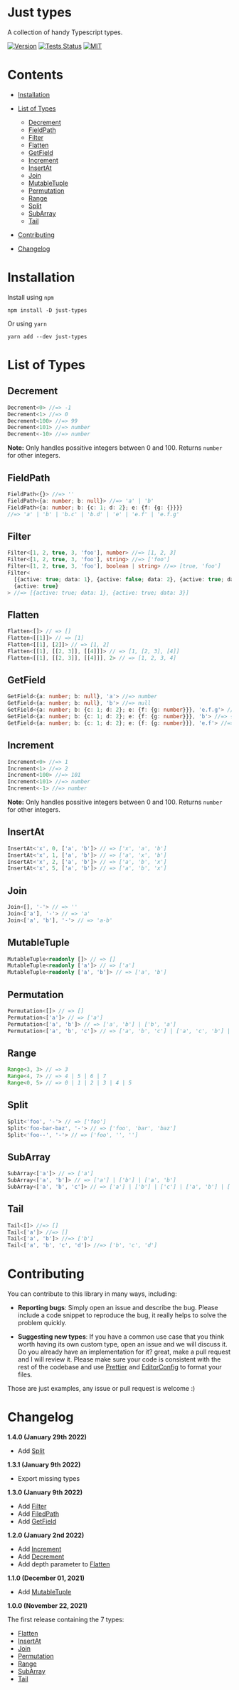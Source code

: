 # Just types

A collection of handy Typescript types.

[![Version](https://img.shields.io/npm/v/just-types?style=flat-square)](https://www.npmjs.com/package/just-types)
[![Tests Status](https://img.shields.io/github/workflow/status/webneat/just-types/Tests?style=flat-square)](https://github.com/webneat/just-types/actions?query=workflow:"Tests")
[![MIT](https://img.shields.io/npm/l/just-types?style=flat-square)](LICENSE)

# Contents

- [Installation](#installation)
- [List of Types](#list-of-types)
  - [Decrement](#decrement)
  - [FieldPath](#fieldpath)
  - [Filter](#filter)
  - [Flatten](#flatten)
  - [GetField](#getfield)
  - [Increment](#increment)
  - [InsertAt](#insertat)
  - [Join](#join)
  - [MutableTuple](#mutabletuple)
  - [Permutation](#permutation)
  - [Range](#range)
  - [Split](#split)
  - [SubArray](#subarray)
  - [Tail](#tail)

- [Contributing](#contributing)
- [Changelog](#changelog)

# Installation

Install using `npm`

```
npm install -D just-types
```

Or using `yarn`

```
yarn add --dev just-types
```

# List of Types

## Decrement
```ts
Decrement<0> //=> -1
Decrement<1> //=> 0
Decrement<100> //=> 99
Decrement<101> //=> number
Decrement<-10> //=> number
```
**Note:** Only handles possitive integers between 0 and 100. Returns `number` for other integers.

## FieldPath
```ts
FieldPath<{}> //=> ''
FieldPath<{a: number; b: null}> //=> 'a' | 'b'
FieldPath<{a: number; b: {c: 1; d: 2}; e: {f: {g: {}}}}
//=> 'a' | 'b' | 'b.c' | 'b.d' | 'e' | 'e.f' | 'e.f.g'
```

## Filter
```ts
Filter<[1, 2, true, 3, 'foo'], number> //=> [1, 2, 3]
Filter<[1, 2, true, 3, 'foo'], string> //=> ['foo']
Filter<[1, 2, true, 3, 'foo'], boolean | string> //=> [true, 'foo']
Filter<
  [{active: true; data: 1}, {active: false; data: 2}, {active: true; data: 3}, {active: false; data: 4}],
  {active: true}
> //=> [{active: true; data: 1}, {active: true; data: 3}]
```

## Flatten
```ts
Flatten<[]> // => []
Flatten<[[1]]> // => [1]
Flatten<[[1], [2]]> // => [1, 2]
Flatten<[[1], [[2, 3]], [[4]]]> // => [1, [2, 3], [4]]
Flatten<[[1], [[2, 3]], [[4]]], 2> // => [1, 2, 3, 4]
```

## GetField
```ts
GetField<{a: number; b: null}, 'a'> //=> number
GetField<{a: number; b: null}, 'b'> //=> null
GetField<{a: number; b: {c: 1; d: 2}; e: {f: {g: number}}}, 'e.f.g'> //=> number
GetField<{a: number; b: {c: 1; d: 2}; e: {f: {g: number}}}, 'b'> //=> {c: 1; d: 2}
GetField<{a: number; b: {c: 1; d: 2}; e: {f: {g: number}}}, 'e.f'> //=> {g: number}
```

## Increment
```ts
Increment<0> //=> 1
Increment<1> //=> 2
Increment<100> //=> 101
Increment<101> //=> number
Increment<-1> //=> number
```
**Note:** Only handles possitive integers between 0 and 100. Returns `number` for other integers.

## InsertAt
```ts
InsertAt<'x', 0, ['a', 'b']> // => ['x', 'a', 'b']
InsertAt<'x', 1, ['a', 'b']> // => ['a', 'x', 'b']
InsertAt<'x', 2, ['a', 'b']> // => ['a', 'b', 'x']
InsertAt<'x', 5, ['a', 'b']> // => ['a', 'b', 'x']
```

## Join
```ts
Join<[], '-'> // => ''
Join<['a'], '-'> // => 'a'
Join<['a', 'b'], '-'> // => 'a-b'
```

## MutableTuple
```ts
MutableTuple<readonly []> // => []
MutableTuple<readonly ['a']> // => ['a']
MutableTuple<readonly ['a', 'b']> // => ['a', 'b']
```

## Permutation
```ts
Permutation<[]> // => []
Permutation<['a']> // => ['a']
Permutation<['a', 'b']> // => ['a', 'b'] | ['b', 'a']
Permutation<['a', 'b', 'c']> // => ['a', 'b', 'c'] | ['a', 'c', 'b'] | ['b', 'a', 'c'] | ['b', 'c', 'a'] | ['c', 'a', 'b'] | ['c', 'b', 'a']
```

## Range
```ts
Range<3, 3> // => 3
Range<4, 7> // => 4 | 5 | 6 | 7
Range<0, 5> // => 0 | 1 | 2 | 3 | 4 | 5
```

## Split
```ts
Split<'foo', '-'> // => ['foo']
Split<'foo-bar-baz', '-'> // => ['foo', 'bar', 'baz']
Split<'foo--', '-'> // => ['foo', '', '']
```

## SubArray
```ts
SubArray<['a']> // => ['a']
SubArray<['a', 'b']> // => ['a'] | ['b'] | ['a', 'b']
SubArray<['a', 'b', 'c']> // => ['a'] | ['b'] | ['c'] | ['a', 'b'] | ['a', 'c'] | ['b', 'c'] | ['a', 'b', 'c']
```

## Tail
```ts
Tail<[]> //=> []
Tail<['a']> //=> []
Tail<['a', 'b']> //=> ['b']
Tail<['a', 'b', 'c', 'd']> //=> ['b', 'c', 'd']
```


# Contributing

You can contribute to this library in many ways, including:

- **Reporting bugs**: Simply open an issue and describe the bug. Please include a code snippet to reproduce the bug, it really helps to solve the problem quickly.

- **Suggesting new types**: If you have a common use case that you think worth having its own custom type, open an issue and we will discuss it. Do you already have an implementation for it? great, make a pull request and I will review it. Please make sure your code is consistent with the rest of the codebase and use [Prettier](https://prettier.io/) and [EditorConfig](https://editorconfig.org/) to format your files.

Those are just examples, any issue or pull request is welcome :)

# Changelog

**1.4.0 (January 29th 2022)**

- Add [Split](#split)

**1.3.1 (January 9th 2022)**

- Export missing types

**1.3.0 (January 9th 2022)**

- Add [Filter](#filter)
- Add [FiledPath](#fieldpath)
- Add [GetField](#getfield)

**1.2.0 (January 2nd 2022)**

- Add [Increment](#increment)
- Add [Decrement](#decrement)
- Add depth parameter to [Flatten](#flatten)

**1.1.0 (December 01, 2021)**

- Add [MutableTuple](#mutabletuple)

**1.0.0 (November 22, 2021)**

The first release containing the 7 types:
  - [Flatten](#flatten)
  - [InsertAt](#insertat)
  - [Join](#join)
  - [Permutation](#permutation)
  - [Range](#range)
  - [SubArray](#subarray)
  - [Tail](#tail)